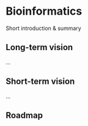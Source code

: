 # Bioinformatics

Short introduction & summary

## Long-term vision 
...

## Short-term vision
...

## Roadmap
